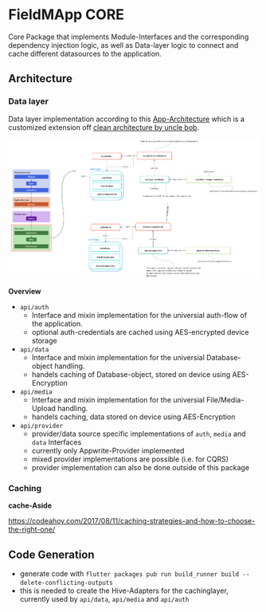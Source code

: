 # FieldMApp CORE

Core Package that implements Module-Interfaces and the corresponding dependency injection logic, as well as Data-layer logic to connect and cache different datasources to the application.

## Architecture

### Data layer

Data layer implementation according to this [App-Architecture](https://codewithandrea.com/articles/flutter-app-architecture-riverpod-introduction/) which is a customized extension off [clean architecture by uncle bob](https://blog.cleancoder.com/uncle-bob/2012/08/13/the-clean-architecture.html). 

![Data layer sketch](screenshots/data_layer.png)

**Overview**
- `api/auth`
    - Interface and mixin implementation for the universial auth-flow of the application. 
    - optional auth-credentials are cached using AES-encrypted device storage
- `api/data`
    -  Interface and mixin implementation for the universial Database-object handling. 
    - handels caching of Database-object, stored on device using AES-Encryption
- `api/media`
    -  Interface and mixin implementation for the universial File/Media-Upload handling. 
    - handels caching, data stored on device using AES-Encryption
- `api/provider`
    - provider/data source specific implementations of `auth`, `media` and `data` Interfaces
    - currently only Appwrite-Provider implemented
    - mixed provider implementations are possible (i.e. for CQRS)
    - provider implementation can also be done outside of this package

### Caching

**cache-Aside** 

https://codeahoy.com/2017/08/11/caching-strategies-and-how-to-choose-the-right-one/

## Code Generation

- generate code with `flutter packages pub run build_runner build --delete-conflicting-outputs`
- this is needed to create the Hive-Adapters for the cachinglayer, currently used by `api/data`, `api/media` and `api/auth`

